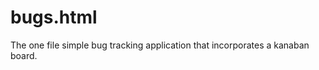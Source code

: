 bugs.html
=========

The one file simple bug tracking application that incorporates a kanaban board. 